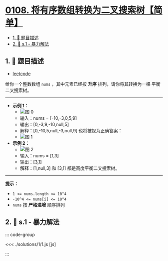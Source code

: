 # [0108. 将有序数组转换为二叉搜索树【简单】](https://github.com/tnotesjs/TNotes.leetcode/tree/main/notes/0108.%20%E5%B0%86%E6%9C%89%E5%BA%8F%E6%95%B0%E7%BB%84%E8%BD%AC%E6%8D%A2%E4%B8%BA%E4%BA%8C%E5%8F%89%E6%90%9C%E7%B4%A2%E6%A0%91%E3%80%90%E7%AE%80%E5%8D%95%E3%80%91)

<!-- region:toc -->

- [1. 📝 题目描述](#1--题目描述)
- [2. 🎯 s.1 - 暴力解法](#2--s1---暴力解法)

<!-- endregion:toc -->

## 1. 📝 题目描述

- [leetcode](https://leetcode.cn/problems/convert-sorted-array-to-binary-search-tree)

给你一个整数数组 `nums` ，其中元素已经按 **升序** 排列，请你将其转换为一棵 平衡 二叉搜索树。

---

- **示例 1：**
  - ![图 0](https://cdn.jsdelivr.net/gh/tnotesjs/imgs@main/2025-08-02-07-02-27.png)
  - 输入：nums = [-10,-3,0,5,9]
  - 输出：[0,-3,9,-10,null,5]
  - 解释：[0,-10,5,null,-3,null,9] 也将被视为正确答案：
  - ![图 1](https://cdn.jsdelivr.net/gh/tnotesjs/imgs@main/2025-08-02-07-02-39.png)
- **示例 2：**
  - ![图 2](https://cdn.jsdelivr.net/gh/tnotesjs/imgs@main/2025-08-02-07-02-55.png)
  - 输入：nums = [1,3]
  - 输出：[3,1]
  - 解释：[1,null,3] 和 [3,1] 都是高度平衡二叉搜索树。

---

**提示：**

- `1 <= nums.length <= 10^4`
- `-10^4 <= nums[i] <= 10^4`
- `nums` 按 **严格递增** 顺序排列

## 2. 🎯 s.1 - 暴力解法

::: code-group

<<< ./solutions/1/1.js [js]

:::
